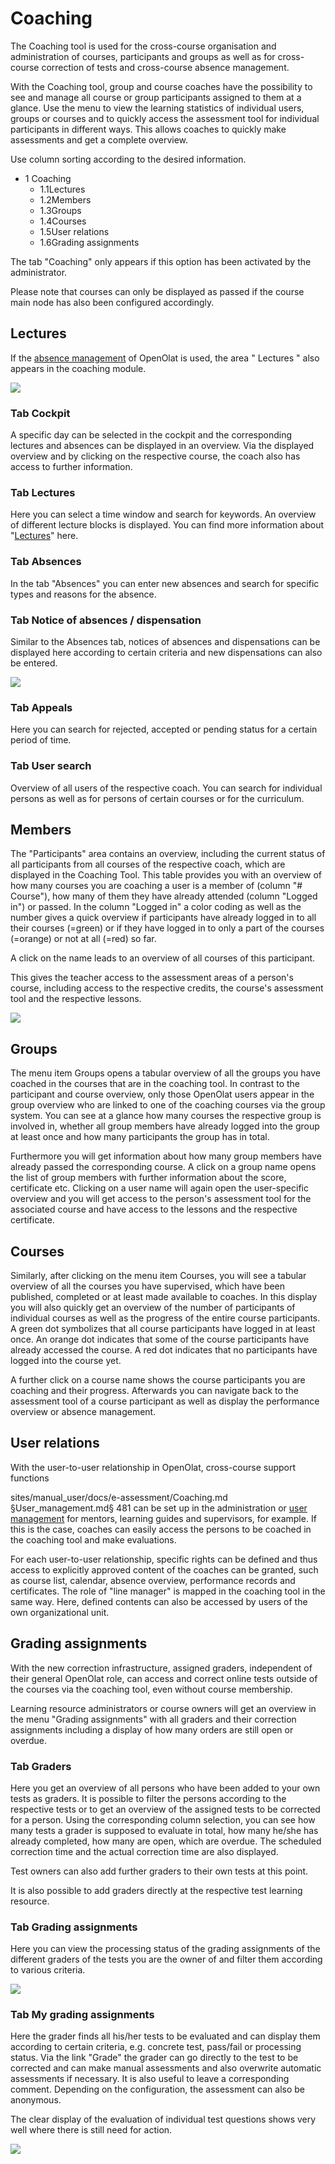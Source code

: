 # Coaching

The Coaching tool is used for the cross-course organisation and administration
of courses, participants and groups as well as for cross-course correction of
tests and cross-course absence management.

With the Coaching tool, group and course coaches have the possibility to see
and manage all course or group participants assigned to them at a glance. Use
the menu to view the learning statistics of individual users, groups or
courses and to quickly access the assessment tool for individual participants
in different ways. This allows coaches to quickly make assessments and get a
complete overview.

Use column sorting according to the desired information.

  * 1 Coaching 
    * 1.1Lectures
    * 1.2Members
    * 1.3Groups
    * 1.4Courses
    * 1.5User relations
    * 1.6Grading assignments

The tab "Coaching" only appears if this option has been activated by the
administrator.

Please note that courses can only be displayed as passed if the course main
node has also been configured accordingly.

## Lectures

If the [absence
management](https://confluence.openolat.org/display/OO150EN/Lectures+and+absences)
of OpenOlat is used, the area " Lectures " also appears in the coaching
module.

![](assets/Coaching_start.png)

### Tab Cockpit

A specific day can be selected in the cockpit and the corresponding lectures
and absences can be displayed in an overview. Via the displayed overview and
by clicking on the respective course, the coach also has access to further
information.

### Tab Lectures

Here you can select a time window and search for keywords. An overview of
different lecture blocks is displayed. You can find more information about
"[Lectures](https://confluence.openolat.org/display/OO142EN/Lectures+-+Teacher+view)"
here.

### Tab Absences

In the tab "Absences" you can enter new absences and search for specific types
and reasons for the absence.

### Tab Notice of absences / dispensation

Similar to the Absences tab, notices of absences and dispensations can be
displayed here according to certain criteria and new dispensations can also be
entered.

![](assets/Coaching_Dispens.png)

### Tab Appeals

Here you can search for rejected, accepted or pending status for a certain
period of time.

### Tab User search

  

Overview of all users of the respective coach. You can search for individual
persons as well as for persons of certain courses or for the curriculum.

## Members

The "Participants" area contains an overview, including the current status of
all participants from all courses of the respective coach, which are displayed
in the Coaching Tool. This table provides you with an overview of how many
courses you are coaching a user is a member of (column "# Course"), how many
of them they have already attended (column "Logged in") or passed. In the
column "Logged in" a color coding as well as the number gives a quick overview
if participants have already logged in to all their courses (=green) or if
they have logged in to only a part of the courses (=orange) or not at all
(=red) so far.

A click on the name leads to an overview of all courses of this participant.

This gives the teacher access to the assessment areas of a person's course,
including access to the respective credits, the course's assessment tool and
the respective lessons.

![](assets/Coaching_Teilnehmer.png)

## Groups

The menu item Groups opens a tabular overview of all the groups you have
coached in the courses that are in the coaching tool. In contrast to the
participant and course overview, only those OpenOlat users appear in the group
overview who are linked to one of the coaching courses via the group system.
You can see at a glance how many courses the respective group is involved in,
whether all group members have already logged into the group at least once and
how many participants the group has in total.

Furthermore you will get information about how many group members have already
passed the corresponding course. A click on a group name opens the list of
group members with further information about the score, certificate etc.
Clicking on a user name will again open the user-specific overview and you
will get access to the person's assessment tool for the associated course and
have access to the lessons and the respective certificate.

## Courses

Similarly, after clicking on the menu item Courses, you will see a tabular
overview of all the courses you have supervised, which have been published,
completed or at least made available to coaches. In this display you will also
quickly get an overview of the number of participants of individual courses as
well as the progress of the entire course participants. A green dot symbolizes
that all course participants have logged in at least once. An orange dot
indicates that some of the course participants have already accessed the
course. A red dot indicates that no participants have logged into the course
yet.

A further click on a course name shows the course participants you are
coaching and their progress. Afterwards you can navigate back to the
assessment tool of a course participant as well as display the performance
overview or absence management.

## User relations

With the user-to-user relationship in OpenOlat, cross-course support functions

sites/manual_user/docs/e-assessment/Coaching.md §User_management.md§ 481
can be set up in the administration or [user management](User+management.html)
for mentors, learning guides and supervisors, for example. If this is the
case, coaches can easily access the persons to be coached in the coaching tool
and make evaluations.

For each user-to-user relationship, specific rights can be defined and thus
access to explicitly approved content of the coaches can be granted, such as
course list, calendar, absence overview, performance records and certificates.
The role of "line manager" is mapped in the coaching tool in the same way.
Here, defined contents can also be accessed by users of the own organizational
unit.

## Grading assignments

With the new correction infrastructure, assigned graders, independent of their
general OpenOlat role, can access and correct online tests outside of the
courses via the coaching tool, even without course membership.

Learning resource administrators or course owners will get an overview in the
menu "Grading assignments" with all graders and their correction assignments
including a display of how many orders are still open or overdue.

### **Tab Graders**

Here you get an overview of all persons who have been added to your own tests
as graders. It is possible to filter the persons according to the respective
tests or to get an overview of the assigned tests to be corrected for a
person. Using the corresponding column selection, you can see how many tests a
grader is supposed to evaluate in total, how many he/she has already
completed, how many are open, which are overdue. The scheduled correction time
and the actual correction time are also displayed.  

Test owners can also add further graders to their own tests at this point.

It is also possible to add graders directly at the respective test learning
resource.

### Tab Grading assignments

Here you can view the processing status of the grading assignments of the
different graders of the tests you are the owner of and filter them according
to various criteria.

![](assets/Korrekturauftraege.png)

### Tab My grading assignments

Here the grader finds all his/her tests to be evaluated and can display them
according to certain criteria, e.g. concrete test, pass/fail or processing
status. Via the link "Grade" the grader can go directly to the test to be
corrected and can make manual assessments and also overwrite automatic
assessments if necessary. It is also useful to leave a corresponding comment.
Depending on the configuration, the assessment can also be anonymous.

The clear display of the evaluation of individual test questions shows very
well where there is still need for action.

![](assets/Coaching_Korrekturauftraege_Uebersicht.png)

  

